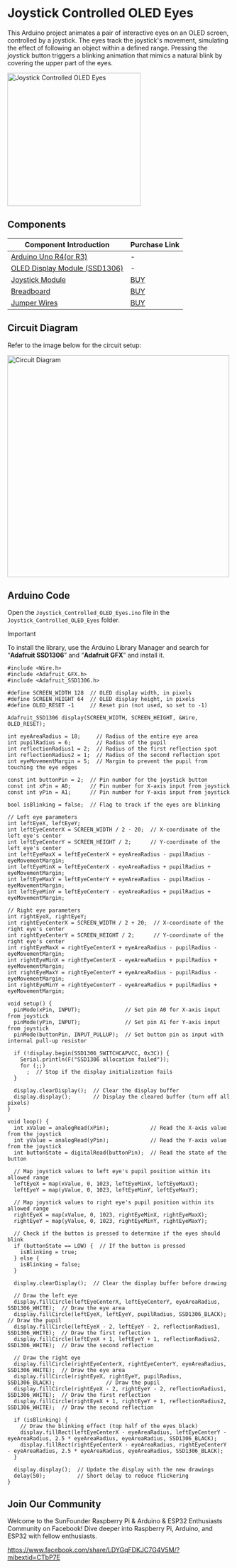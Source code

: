 # Joystick Controlled OLED Eyes

 This Arduino project animates a pair of interactive eyes on an OLED screen, controlled by a joystick. The eyes track the joystick's movement, simulating the effect of following an object within a defined range. Pressing the joystick button triggers a blinking animation that mimics a natural blink by covering the upper part of the eyes.

<a href="https://www.tiktok.com/@sunfounder_official/video/7409493267617828126" title="Joystick Controlled OLED Eyes">
    <img src="Pic/joystick-controlled-OLED-eyes.jpg" width="300" alt="Joystick Controlled OLED Eyes">
</a>



## Components

| Component Introduction         | Purchase Link  |
|--------------------------------|----------------|
| [Arduino Uno R4(or R3)](https://docs.sunfounder.com/projects/elite-explorer-kit/en/latest/components/component_uno.html#uno-r4-wifi)       | -              |
| [OLED Display Module (SSD1306)](https://docs.sunfounder.com/projects/elite-explorer-kit/en/latest/components/component_oled.html#cpn-oled)       | -              |
| [Joystick Module](https://docs.sunfounder.com/projects/umsk/en/latest/01_components_basic/09-component_joystick.html#cpn-joystick)       | [BUY](https://www.sunfounder.com/products/dual-axis-button-joystick-module-ps2-game?ref=tiktok1&utm_source=github)               |
| [Breadboard](https://docs.sunfounder.com/projects/elite-explorer-kit/en/latest/components/component_buzzer.html#buzzer)                | [BUY](https://www.sunfounder.com/products/20pcs-3-5v-2-terminals-passive-buzzer?ref=tiktok1&utm_source=github)       |
| [Jumper Wires](https://docs.sunfounder.com/projects/elite-explorer-kit/en/latest/components/component_wires.html#cpn-wires)              | [BUY](https://www.sunfounder.com/products/560pcs-jumper-wire-kit-with-14-lengths?ref=tiktok1&utm_source=github)       |

## Circuit Diagram

Refer to the image below for the circuit setup:

<img src="JoystickControlledOledEyesCircuit.png" width="500" alt="Circuit Diagram">

## Arduino Code

Open the `Joystick_Controlled_OLED_Eyes.ino` file in the `Joystick_Controlled_OLED_Eyes` folder.

> [!IMPORTANT]
> To install the library, use the Arduino Library Manager and search for “**Adafruit SSD1306**” and “**Adafruit GFX**” and install it.

```arduino
#include <Wire.h>
#include <Adafruit_GFX.h>
#include <Adafruit_SSD1306.h>

#define SCREEN_WIDTH 128  // OLED display width, in pixels
#define SCREEN_HEIGHT 64  // OLED display height, in pixels
#define OLED_RESET -1     // Reset pin (not used, so set to -1)

Adafruit_SSD1306 display(SCREEN_WIDTH, SCREEN_HEIGHT, &Wire, OLED_RESET);

int eyeAreaRadius = 18;     // Radius of the entire eye area
int pupilRadius = 6;        // Radius of the pupil
int reflectionRadius1 = 2;  // Radius of the first reflection spot
int reflectionRadius2 = 1;  // Radius of the second reflection spot
int eyeMovementMargin = 5;  // Margin to prevent the pupil from touching the eye edges

const int buttonPin = 2;  // Pin number for the joystick button
const int xPin = A0;      // Pin number for X-axis input from joystick
const int yPin = A1;      // Pin number for Y-axis input from joystick

bool isBlinking = false;  // Flag to track if the eyes are blinking

// Left eye parameters
int leftEyeX, leftEyeY;
int leftEyeCenterX = SCREEN_WIDTH / 2 - 20;  // X-coordinate of the left eye's center
int leftEyeCenterY = SCREEN_HEIGHT / 2;      // Y-coordinate of the left eye's center
int leftEyeMaxX = leftEyeCenterX + eyeAreaRadius - pupilRadius - eyeMovementMargin;
int leftEyeMinX = leftEyeCenterX - eyeAreaRadius + pupilRadius + eyeMovementMargin;
int leftEyeMaxY = leftEyeCenterY + eyeAreaRadius - pupilRadius - eyeMovementMargin;
int leftEyeMinY = leftEyeCenterY - eyeAreaRadius + pupilRadius + eyeMovementMargin;

// Right eye parameters
int rightEyeX, rightEyeY;
int rightEyeCenterX = SCREEN_WIDTH / 2 + 20;  // X-coordinate of the right eye's center
int rightEyeCenterY = SCREEN_HEIGHT / 2;      // Y-coordinate of the right eye's center
int rightEyeMaxX = rightEyeCenterX + eyeAreaRadius - pupilRadius - eyeMovementMargin;
int rightEyeMinX = rightEyeCenterX - eyeAreaRadius + pupilRadius + eyeMovementMargin;
int rightEyeMaxY = rightEyeCenterY + eyeAreaRadius - pupilRadius - eyeMovementMargin;
int rightEyeMinY = rightEyeCenterY - eyeAreaRadius + pupilRadius + eyeMovementMargin;

void setup() {
  pinMode(xPin, INPUT);              // Set pin A0 for X-axis input from joystick
  pinMode(yPin, INPUT);              // Set pin A1 for Y-axis input from joystick
  pinMode(buttonPin, INPUT_PULLUP);  // Set button pin as input with internal pull-up resistor

  if (!display.begin(SSD1306_SWITCHCAPVCC, 0x3C)) {
    Serial.println(F("SSD1306 allocation failed"));
    for (;;)
      ;  // Stop if the display initialization fails
  }

  display.clearDisplay();  // Clear the display buffer
  display.display();       // Display the cleared buffer (turn off all pixels)
}

void loop() {
  int xValue = analogRead(xPin);             // Read the X-axis value from the joystick
  int yValue = analogRead(yPin);             // Read the Y-axis value from the joystick
  int buttonState = digitalRead(buttonPin);  // Read the state of the button

  // Map joystick values to left eye's pupil position within its allowed range
  leftEyeX = map(xValue, 0, 1023, leftEyeMinX, leftEyeMaxX);
  leftEyeY = map(yValue, 0, 1023, leftEyeMinY, leftEyeMaxY);

  // Map joystick values to right eye's pupil position within its allowed range
  rightEyeX = map(xValue, 0, 1023, rightEyeMinX, rightEyeMaxX);
  rightEyeY = map(yValue, 0, 1023, rightEyeMinY, rightEyeMaxY);

  // Check if the button is pressed to determine if the eyes should blink
  if (buttonState == LOW) {  // If the button is pressed
    isBlinking = true;
  } else {
    isBlinking = false;
  }

  display.clearDisplay();  // Clear the display buffer before drawing

  // Draw the left eye
  display.fillCircle(leftEyeCenterX, leftEyeCenterY, eyeAreaRadius, SSD1306_WHITE);  // Draw the eye area
  display.fillCircle(leftEyeX, leftEyeY, pupilRadius, SSD1306_BLACK);                // Draw the pupil
  display.fillCircle(leftEyeX - 2, leftEyeY - 2, reflectionRadius1, SSD1306_WHITE);  // Draw the first reflection
  display.fillCircle(leftEyeX + 1, leftEyeY + 1, reflectionRadius2, SSD1306_WHITE);  // Draw the second reflection

  // Draw the right eye
  display.fillCircle(rightEyeCenterX, rightEyeCenterY, eyeAreaRadius, SSD1306_WHITE);  // Draw the eye area
  display.fillCircle(rightEyeX, rightEyeY, pupilRadius, SSD1306_BLACK);                // Draw the pupil
  display.fillCircle(rightEyeX - 2, rightEyeY - 2, reflectionRadius1, SSD1306_WHITE);  // Draw the first reflection
  display.fillCircle(rightEyeX + 1, rightEyeY + 1, reflectionRadius2, SSD1306_WHITE);  // Draw the second reflection

  if (isBlinking) {
    // Draw the blinking effect (top half of the eyes black)
    display.fillRect(leftEyeCenterX - eyeAreaRadius, leftEyeCenterY - eyeAreaRadius, 2.5 * eyeAreaRadius, eyeAreaRadius, SSD1306_BLACK);
    display.fillRect(rightEyeCenterX - eyeAreaRadius, rightEyeCenterY - eyeAreaRadius, 2.5 * eyeAreaRadius, eyeAreaRadius, SSD1306_BLACK);
  }

  display.display();  // Update the display with the new drawings
  delay(50);          // Short delay to reduce flickering
}
```

## Join Our Community

Welcome to the SunFounder Raspberry Pi & Arduino & ESP32 Enthusiasts Community on Facebook! Dive deeper into Raspberry Pi, Arduino, and ESP32 with fellow enthusiasts.

https://www.facebook.com/share/LDYGqFDKJC7G4V5M/?mibextid=CTbP7E